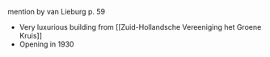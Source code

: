 mention by van Lieburg p. 59
- Very luxurious building from [[Zuid-Hollandsche Vereeniging het Groene Kruis]]
- Opening in 1930